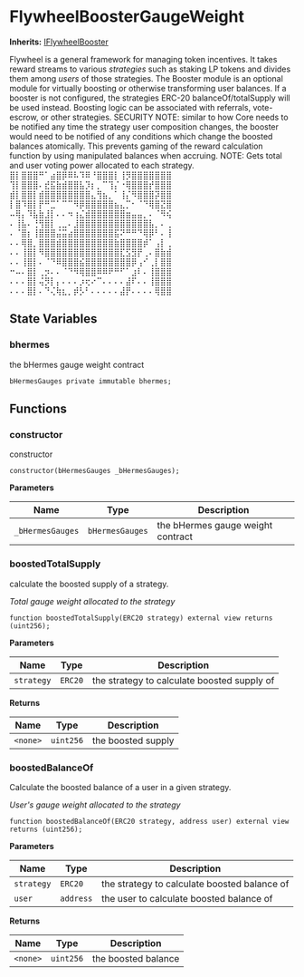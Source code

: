 # FlywheelBoosterGaugeWeight

**Inherits:**
[IFlywheelBooster](/rewards/interfaces/IFlywheelBooster.sol/interface.IFlywheelBooster.md)

Flywheel is a general framework for managing token incentives.
It takes reward streams to various *strategies* such as staking LP tokens and divides them among *users* of those strategies.
The Booster module is an optional module for virtually boosting or otherwise transforming user balances.
If a booster is not configured, the strategies ERC-20 balanceOf/totalSupply will be used instead.
Boosting logic can be associated with referrals, vote-escrow, or other strategies.
SECURITY NOTE: similar to how Core needs to be notified any time the strategy user composition changes, the booster would need to be notified of any conditions which change the boosted balances atomically.
This prevents gaming of the reward calculation function by using manipulated balances when accruing.
NOTE: Gets total and user voting power allocated to each strategy.
⣿⡇⣿⣿⣿⠛⠁⣴⣿⡿⠿⠧⠹⠿⠘⣿⣿⣿⡇⢸⡻⣿⣿⣿⣿⣿⣿⣿
⢹⡇⣿⣿⣿⠄⣞⣯⣷⣾⣿⣿⣧⡹⡆⡀⠉⢹⡌⠐⢿⣿⣿⣿⡞⣿⣿⣿
⣾⡇⣿⣿⡇⣾⣿⣿⣿⣿⣿⣿⣿⣿⣄⢻⣦⡀⠁⢸⡌⠻⣿⣿⣿⡽⣿⣿
⡇⣿⠹⣿⡇⡟⠛⣉⠁⠉⠉⠻⡿⣿⣿⣿⣿⣿⣦⣄⡉⠂⠈⠙⢿⣿⣝⣿
⠤⢿⡄⠹⣧⣷⣸⡇⠄⠄⠲⢰⣌⣾⣿⣿⣿⣿⣿⣿⣶⣤⣤⡀⠄⠈⠻⢮
⠄⢸⣧⠄⢘⢻⣿⡇⢀⣀⠄⣸⣿⣿⣿⣿⣿⣿⣿⣿⣿⣿⣿⣿⣧⡀⠄⢀
⠄⠈⣿⡆⢸⣿⣿⣿⣬⣭⣴⣿⣿⣿⣿⣿⣿⣿⣯⠝⠛⠛⠙⢿⡿⠃⠄⢸
⠄⠄⢿⣿⡀⣿⣿⣿⣾⣿⣿⣿⣿⣿⣿⣿⣿⣿⣷⣿⣿⣿⣿⡾⠁⢠⡇⢀
⠄⠄⢸⣿⡇⠻⣿⣿⣿⣿⣿⣿⣿⣿⣿⣿⣿⣿⣿⣏⣫⣻⡟⢀⠄⣿⣷⣾
⠄⠄⢸⣿⡇⠄⠈⠙⠿⣿⣿⣿⣮⣿⣿⣿⣿⣿⣿⣿⣿⡿⢠⠊⢀⡇⣿⣿
⠒⠤⠄⣿⡇⢀⡲⠄⠄⠈⠙⠻⢿⣿⣿⠿⠿⠟⠛⠋⠁⣰⠇⠄⢸⣿⣿⣿
⠄⠄⠄⣿⡇⢬⡻⡇⡄⠄⠄⠄⡰⢖⠔⠉⠄⠄⠄⠄⣼⠏⠄⠄⢸⣿⣿⣿
⠄⠄⠄⣿⡇⠄⠙⢌⢷⣆⡀⡾⡣⠃⠄⠄⠄⠄⠄⣼⡟⠄⠄⠄⠄⢿⣿⣿


## State Variables
### bhermes
the bHermes gauge weight contract


```solidity
bHermesGauges private immutable bhermes;
```


## Functions
### constructor

constructor


```solidity
constructor(bHermesGauges _bHermesGauges);
```
**Parameters**

|Name|Type|Description|
|----|----|-----------|
|`_bHermesGauges`|`bHermesGauges`|the bHermes gauge weight contract|


### boostedTotalSupply

calculate the boosted supply of a strategy.

*Total gauge weight allocated to the strategy*


```solidity
function boostedTotalSupply(ERC20 strategy) external view returns (uint256);
```
**Parameters**

|Name|Type|Description|
|----|----|-----------|
|`strategy`|`ERC20`|the strategy to calculate boosted supply of|

**Returns**

|Name|Type|Description|
|----|----|-----------|
|`<none>`|`uint256`|the boosted supply|


### boostedBalanceOf

Calculate the boosted balance of a user in a given strategy.

*User's gauge weight allocated to the strategy*


```solidity
function boostedBalanceOf(ERC20 strategy, address user) external view returns (uint256);
```
**Parameters**

|Name|Type|Description|
|----|----|-----------|
|`strategy`|`ERC20`|the strategy to calculate boosted balance of|
|`user`|`address`|the user to calculate boosted balance of|

**Returns**

|Name|Type|Description|
|----|----|-----------|
|`<none>`|`uint256`|the boosted balance|


